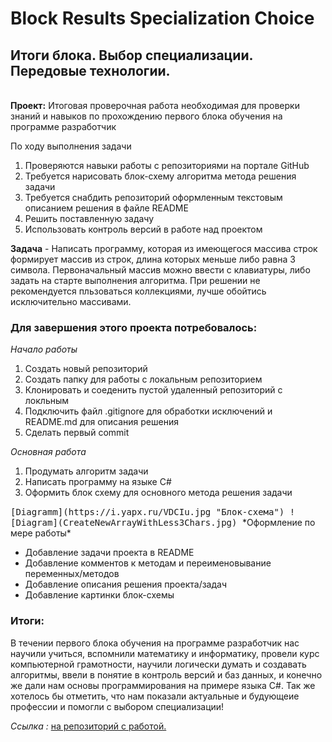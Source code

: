# Block Results Specialization Choice
## **Итоги блока**. Выбор специализации. Передовые технологии.
\
**Проект:** Итоговая проверочная работа необходимая для проверки знаний и навыков по прохождению первого блока обучения на программе разработчик

По ходу выполнения задачи
1. Проверяются навыки работы с репозиториями на портале GitHub
2. Требуется нарисовать блок-схему алгоритма метода решения задачи
3. Требуется снабдить репозиторий оформленным текстовым описанием решения в файле README
4. Решить поставленную задачу
5. Использовать контроль версий в работе над проектом

**Задача** - Написать программу, которая из имеющегося массива строк формирует массив из строк, длина которых меньше либо равна 3 символа. Первоначальный массив можно ввести с клавиатуры, либо задать на старте выполнения алгоритма. При решении не рекомендуется пльзоваться коллекциями, лучше обойтись исключительно массивами.

### **Для завершения этого проекта потребовалось:**

*Начало работы*
1. Создать новый репозиторий
2. Создать папку для работы с локальным репозиторием
3. Клонировать и соеденить пустой удаленный репозиторий с локльным
4. Подключить файл .gitignore для обработки исключений и  README.md для описания решения
5. Сделать первый commit

*Основная работа*

1. Продумать алгоритм задачи
2. Написать программу на языке C#
3. Оформить блок схему для основного метода решения задачи
<kbd>
[Diagramm](https://i.yapx.ru/VDCIu.jpg "Блок-схема")
</kbd>
<kbd>
![Diagram](CreateNewArrayWithLess3Chars.jpg)
</kbd>
*Оформление по мере работы*

* Добавление задачи проекта в README
* Добавление комментов к методам и переименовывание переменных/методов
* Добавление описания решения проекта/задач
* Добавление картинки блок-схемы

### **Итоги:**

В течении первого блока обучения на программе разработчик нас научили учиться, вспомнили математику и информатику, провели курс компьютерной грамотности, научили логически думать и создавать алгоритмы, ввели в понятие в контроль версий и баз данных, и конечно же дали нам основы программирования на примере языка C#. Так же хотелось бы отметить, что нам показали актуальные и будующеие профессии и помогли с выбором специализации!

*Ссылка :*  [на репозиторий с работой.](https://github.com/Toxaencom1/BlockResults-SpecializationChoice "Итоги блока. Выбор специализации. Передовые технологии.")
